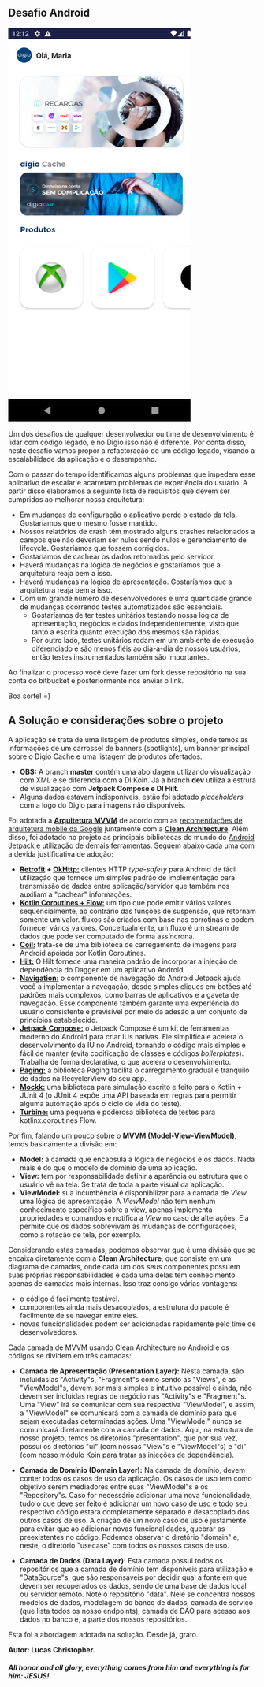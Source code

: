 ## Desafio Android

![Screenshot do app funcionando](image/screenshot.png)

Um dos desafios de qualquer desenvolvedor ou time de desenvolvimento é lidar com código legado, e no Digio isso não é 
diferente. Por conta disso, neste desafio vamos propor a refactoração de um código legado, visando a escalabilidade da 
aplicação e o desempenho.

Com o passar do tempo identificamos alguns problemas que impedem esse aplicativo de escalar e acarretam problemas de 
experiência do usuário. A partir disso elaboramos a seguinte lista de requisitos que devem ser cumpridos ao melhorar 
nossa arquitetura:

 - Em mudanças de configuração o aplicativo perde o estado da tela. Gostaríamos que o mesmo fosse mantido.
 - Nossos relatórios de crash têm mostrado alguns crashes relacionados a campos que não deveriam ser nulos sendo nulos 
   e gerenciamento de lifecycle. Gostaríamos que fossem corrigidos.
 - Gostaríamos de cachear os dados retornados pelo servidor.
 - Haverá mudanças na lógica de negócios e gostaríamos que a arquitetura reaja bem a isso.
 - Haverá mudanças na lógica de apresentação. Gostaríamos que a arquitetura reaja bem a isso.
 - Com um grande número de desenvolvedores e uma quantidade grande de mudanças ocorrendo testes automatizados são 
   essenciais.
   - Gostaríamos de ter testes unitários testando nossa lógica de apresentação, negócios e dados independentemente, 
     visto que tanto a escrita quanto execução dos mesmos são rápidas.
   - Por outro lado, testes unitários rodam em um ambiente de execução diferenciado e são menos fiéis ao dia-a-dia de 
     nossos usuários, então testes instrumentados também são importantes. 
 
 Ao finalizar o processo você deve fazer um fork desse repositório na sua conta do bitbucket e posteriormente nos enviar o link.

Boa sorte! =)

## A Solução e considerações sobre o projeto

A aplicação se trata de uma listagem de produtos simples, onde temos as informações de um carrossel de banners (spotlights), um banner principal sobre o Digio Cache e uma listagem de produtos ofertados.
- **OBS:** A branch **master** contém uma abordagem utilizando visualização com XML e se diferencia com a DI Koin. Já a branch **dev** utiliza a estrura
de visualização com **Jetpack Compose e DI Hilt**.
- Alguns dados estavam indisponíveis, estão foi adotado *placeholders* com a logo do Digio para imagens não disponíveis.

Foi adotada a **[Arquitetura MVVM](https://en.wikipedia.org/wiki/Model%E2%80%93view%E2%80%93viewmodel)** de acordo com as [recomendações de arquitetura mobile da Google](https://developer.android.com/jetpack/guide) juntamente com a **[Clean Architecture](https://blog.cleancoder.com/uncle-bob/2012/08/13/the-clean-architecture.html)**. Além disso, foi adotado no projeto as principais bibliotecas do mundo do [Android Jetpack](https://developer.android.com/jetpack) e utilização de demais ferramentas. Seguem abaixo cada uma com a devida justificativa de adoção:

- **[Retrofit](https://square.github.io/retrofit/) + [OkHttp:](https://square.github.io/okhttp/)** clientes HTTP *type-safety* para Android de fácil utilização que fornece um simples padrão de implementação para transmissão de dados entre aplicação/servidor que também nos auxiliam a "cachear" informações.
- **[Kotlin Coroutines + Flow:](https://developer.android.com/kotlin/flow)** um tipo que pode emitir vários valores sequencialmente, ao contrário das funções de suspensão, que retornam somente um valor. fluxos são criados com base nas corrotinas e podem fornecer vários valores. Conceitualmente, um fluxo é um stream de dados que pode ser computado de forma assíncrona.
- **[Coil:](https://coil-kt.github.io/coil/)** trata-se de uma biblioteca de carregamento de imagens para Android apoiada por Kotlin Coroutines.
- **[Hilt:](https://dagger.dev/hilt/)** O Hilt fornece uma maneira padrão de incorporar a injeção de dependência do Dagger em um aplicativo Android.
- **[Navigation:](https://developer.android.com/guide/navigation)** o componente de navegação do Android Jetpack ajuda você a implementar a navegação, desde simples cliques em botões até padrões mais complexos, como barras de aplicativos e a gaveta de navegação. Esse componente também garante uma experiência do usuário consistente e previsível por meio da adesão a um conjunto de princípios estabelecido.
- **[Jetpack Compose:](https://developer.android.com/jetpack/compose)** o Jetpack Compose é um kit de ferramentas moderno do Android para criar IUs nativas. Ele simplifica e acelera o desenvolvimento da IU no Android, tornando o código mais simples e fácil de manter (evita codificação de classes e códigos *boilerplates*). Trabalha de forma declarativa, o que acelera o desenvolvimento.
- **[Paging:](https://developer.android.com/jetpack/compose)** a biblioteca Paging facilita o carregamento gradual e tranquilo de dados na RecyclerView do seu app.
- **[Mockk:](https://mockk.io/)** uma biblioteca para simulação escrito e feito para o Kotlin + JUnit 4 (o JUnit 4 expõe uma API baseada em regras para permitir alguma automação após o ciclo de vida do teste).
- **[Turbine:](https://github.com/cashapp/turbine)** uma pequena e poderosa biblioteca de testes para kotlinx.coroutines Flow.

Por fim, falando um pouco sobre o **MVVM (Model-View-ViewModel)**, temos basicamente a divisão em:

- **Model:** a camada que encapsula a lógica de negócios e os dados. Nada mais é do que o modelo de domínio de uma aplicação.
- **View:** tem por responsabilidade definir a aparência ou estrutura que o usuário vê na tela. Se trata de toda a parte visual da aplicação.
- **ViewModel:** sua incumbência é disponibilizar para a camada de *View* uma lógica de apresentação. A *ViewModel* não tem nenhum conhecimento específico sobre a view, apenas implementa propriedades e comandos e notifica a *View* no caso de alterações. Ela permite que os dados sobrevivam às mudanças de configurações, como a rotação de tela, por exemplo.

Considerando estas camadas, podemos observar que é uma divisão que se encaixa diretamente com a **Clean Architecture**, que consiste em um diagrama de camadas, onde cada um dos seus componentes possuem suas próprias responsabilidades e cada uma delas tem conhecimento apenas de camadas mais internas. Isso traz consigo várias vantagens:

- o código é facilmente testável.
- componentes ainda mais desacoplados, a estrutura do pacote é facilmente de se navegar entre eles.
- novas funcionalidades podem ser adicionadas rapidamente pelo time de desenvolvedores.

Cada camada de MVVM usando Clean Architecture no Android e os códigos se dividem em três camadas:

- **Camada de Apresentação (Presentation Layer):** Nesta camada, são incluídas as "Activity"s, "Fragment"s como sendo as "Views", e as "ViewModel"s, devem ser mais simples e intuitivo possível e ainda, não devem ser incluídas regras de negócio nas "Activity"s e "Fragment"s. Uma "View" irá se comunicar com sua respectiva "ViewModel", e assim, a "ViewModel" se comunicará com a camada de domínio para que sejam executadas determinadas ações. Uma "ViewModel" nunca se comunicará diretamente com a camada de dados. Aqui, na estrutura de nosso projeto, temos os diretórios "presentation", que por sua vez, possui os diretórios "ui" (com nossas "View"s e "ViewModel"s) e "di" (com nosso módulo Koin para tratar as injeções de dependência).

- **Camada de Domínio (Domain Layer):** Na camada de domínio, devem conter todos os casos de uso da aplicação. Os casos de uso tem como objetivo serem mediadores entre suas "ViewModel"s e os "Repository"s. Caso for necessário adicionar uma nova funcionalidade, tudo o que deve ser feito é adicionar um novo caso de uso e todo seu respectivo código estará completamente separado e desacoplado dos outros casos de uso. A criação de um novo caso de uso é justamente para evitar que ao adicionar novas funcionalidades, quebrar as preexistentes no código. Podemos observar o diretório "domain" e, neste, o diretório "usecase" com todos os nossos casos de uso.

- **Camada de Dados (Data Layer):** Esta camada possui todos os repositórios que a camada de domínio tem disponíveis para utilização e "DataSource"s, que são responsáveis por decidir qual a fonte em que devem ser recuperados os dados, sendo de uma base de dados local ou servidor remoto. Note o repositório "data". Nele se concentra nossos modelos de dados, modelagem do banco de dados, camada de serviço (que lista todos os nosso endpoints), camada de DAO para acesso aos dados no banco e, a parte dos nossos repositórios.

Esta foi a abordagem adotada na solução. Desde já, grato.

**Autor: Lucas Christopher.**

##### _All honor and all glory, everything comes from him and everything is for him: JESUS!_
